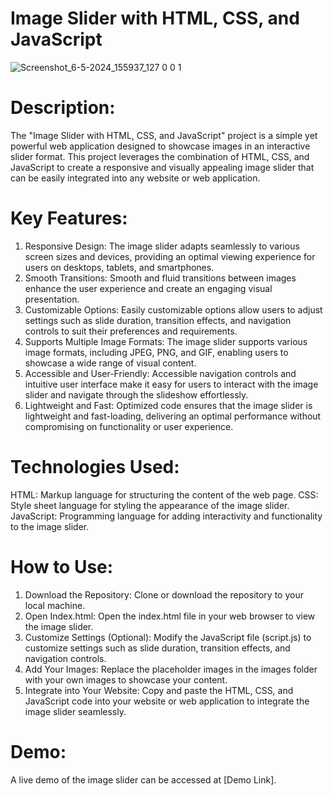 # Image Slider with HTML, CSS, and JavaScript

![Screenshot_6-5-2024_155937_127 0 0 1](https://github.com/DAKSHPATEL04/Image-Slider-with-HTML-CSS-and-JavaScript/assets/160720470/5471af6f-1fcf-430a-a8ae-b3bd6dddba88)

# Description:

The "Image Slider with HTML, CSS, and JavaScript" project is a simple yet powerful web application designed to showcase images in an interactive slider format. This project leverages the combination of HTML, CSS, and JavaScript to create a responsive and visually appealing image slider that can be easily integrated into any website or web application.

# Key Features:

1. Responsive Design:
The image slider adapts seamlessly to various screen sizes and devices, providing an optimal viewing experience for users on desktops, tablets, and smartphones.
2. Smooth Transitions:
Smooth and fluid transitions between images enhance the user experience and create an engaging visual presentation.
3. Customizable Options:
Easily customizable options allow users to adjust settings such as slide duration, transition effects, and navigation controls to suit their preferences and requirements.
4. Supports Multiple Image Formats:
The image slider supports various image formats, including JPEG, PNG, and GIF, enabling users to showcase a wide range of visual content.
5. Accessible and User-Friendly:
Accessible navigation controls and intuitive user interface make it easy for users to interact with the image slider and navigate through the slideshow effortlessly.
6. Lightweight and Fast:
Optimized code ensures that the image slider is lightweight and fast-loading, delivering an optimal performance without compromising on functionality or user experience.

# Technologies Used:

HTML: Markup language for structuring the content of the web page.
CSS: Style sheet language for styling the appearance of the image slider.
JavaScript: Programming language for adding interactivity and functionality to the image slider.

# How to Use:

1. Download the Repository: Clone or download the repository to your local machine.
2. Open Index.html: Open the index.html file in your web browser to view the image slider.
3. Customize Settings (Optional): Modify the JavaScript file (script.js) to customize settings such as slide duration, transition effects, and navigation controls.
4. Add Your Images: Replace the placeholder images in the images folder with your own images to showcase your content.
5. Integrate into Your Website: Copy and paste the HTML, CSS, and JavaScript code into your website or web application to integrate the image slider seamlessly.

# Demo:

A live demo of the image slider can be accessed at [Demo Link].

